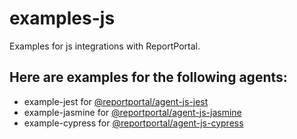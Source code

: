 # examples-js
Examples for js integrations with ReportPortal.
## Here are examples for the following agents:

* example-jest for [@reportportal/agent-js-jest](https://www.npmjs.com/package/@reportportal/agent-js-jest)
* example-jasmine for [@reportportal/agent-js-jasmine](https://www.npmjs.com/package/@reportportal/agent-js-jasmine)
* example-cypress for [@reportportal/agent-js-cypress](https://www.npmjs.com/package/@reportportal/agent-js-cypress)
